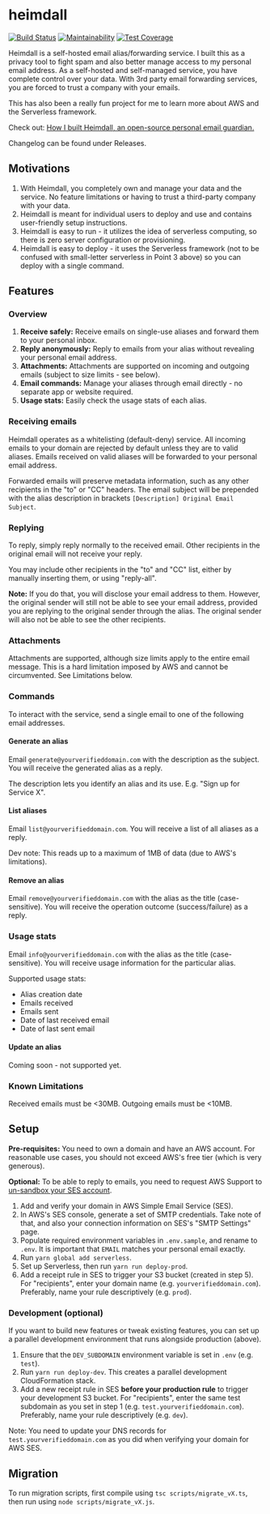 # heimdall

[![Build Status](https://travis-ci.com/fterh/heimdall.svg?branch=master)](https://travis-ci.com/fterh/heimdall)
[![Maintainability](https://api.codeclimate.com/v1/badges/8400b327ea3d328c9f5e/maintainability)](https://codeclimate.com/github/fterh/heimdall/maintainability)
[![Test Coverage](https://api.codeclimate.com/v1/badges/8400b327ea3d328c9f5e/test_coverage)](https://codeclimate.com/github/fterh/heimdall/test_coverage)

Heimdall is a self-hosted email alias/forwarding service.
I built this as a privacy tool to fight spam and also better manage access to my personal email address.
As a self-hosted and self-managed service, you have complete control over your data.
With 3rd party email forwarding services, you are forced to trust a company with your emails.

This has also been a really fun project for me to learn more about AWS and the Serverless framework.

Check out: [How I built Heimdall, an open-source personal email guardian.](https://medium.com/@fabianterh/how-i-built-heimdall-an-open-source-personal-email-guardian-68e306d172d1)

Changelog can be found under Releases.

## Motivations

1. With Heimdall, you completely own and manage your data and the service. No feature limitations or having to trust a third-party company with your data.
2. Heimdall is meant for individual users to deploy and use and contains user-friendly setup instructions.
3. Heimdall is easy to run - it utilizes the idea of serverless computing, so there is zero server configuration or provisioning.
4. Heimdall is easy to deploy - it uses the Serverless framework (not to be confused with small-letter serverless in Point 3 above) so you can deploy with a single command.

## Features

### Overview

1. **Receive safely:** Receive emails on single-use aliases and forward them to your personal inbox.
2. **Reply anonymously:** Reply to emails from your alias without revealing your personal email address.
3. **Attachments:** Attachments are supported on incoming and outgoing emails (subject to size limits - see below).
4. **Email commands:** Manage your aliases through email directly - no separate app or website required.
5. **Usage stats:** Easily check the usage stats of each alias.

### Receiving emails

Heimdall operates as a whitelisting (default-deny) service.
All incoming emails to your domain are rejected by default unless they are to valid aliases.
Emails received on valid aliases will be forwarded to your personal email address.

Forwarded emails will preserve metadata information, such as any other recipients in the "to" or "CC" headers.
The email subject will be prepended with the alias description in brackets `[Description] Original Email Subject`.

### Replying

To reply, simply reply normally to the received email.
Other recipients in the original email will not receive your reply.

You may include other recipients in the "to" and "CC" list,
either by manually inserting them, or using "reply-all".

**Note:** If you do that, you will disclose your email address to them.
However, the original sender will still not be able to see your email address, provided you are replying to the original sender through the alias.
The original sender will also not be able to see the other recipients.

### Attachments

Attachments are supported, although size limits apply to the entire email message.
This is a hard limitation imposed by AWS and cannot be circumvented.
See Limitations below.

### Commands

To interact with the service, send a single email to one of the following email addresses.

#### Generate an alias

Email `generate@yourverifieddomain.com` with the description as the subject. You will receive the generated alias as a reply.

The description lets you identify an alias and its use. E.g. "Sign up for Service X".

#### List aliases

Email `list@yourverifieddomain.com`. You will receive a list of all aliases as a reply.

Dev note: This reads up to a maximum of 1MB of data (due to AWS's limitations).

#### Remove an alias

Email `remove@yourverifieddomain.com` with the alias as the title (case-sensitive). You will receive the operation outcome (success/failure) as a reply.

### Usage stats

Email `info@yourverifieddomain.com` with the alias as the title (case-sensitive).
You will receive usage information for the particular alias.

Supported usage stats:

- Alias creation date
- Emails received
- Emails sent
- Date of last received email
- Date of last sent email

#### Update an alias

Coming soon - not supported yet.

### Known Limitations

Received emails must be <30MB. Outgoing emails must be <10MB.

## Setup

**Pre-requisites:** You need to own a domain and have an AWS account. For reasonable use cases, you should not exceed AWS's free tier (which is very generous).

**Optional:** To be able to reply to emails, you need to request AWS Support to [un-sandbox your SES account](https://docs.aws.amazon.com/ses/latest/DeveloperGuide/request-production-access.html).

1. Add and verify your domain in AWS Simple Email Service (SES).
2. In AWS's SES console, generate a set of SMTP credentials.
   Take note of that, and also your connection information on SES's "SMTP Settings" page.
3. Populate required environment variables in `.env.sample`, and rename to `.env`.
   It is important that `EMAIL` matches your personal email exactly.
4. Run `yarn global add serverless`.
5. Set up Serverless, then run `yarn run deploy-prod`.
6. Add a receipt rule in SES to trigger your S3 bucket (created in step 5).
   For "recipients", enter your domain name (e.g. `yourverifieddomain.com`).
   Preferably, name your rule descriptively (e.g. `prod`).

### Development (optional)

If you want to build new features or tweak existing features, you can set up a parallel development environment that runs alongside production (above).

1. Ensure that the `DEV_SUBDOMAIN` environment variable is set in `.env` (e.g. `test`).
2. Run `yarn run deploy-dev`.
   This creates a parallel development CloudFormation stack.
3. Add a new receipt rule in SES **before your production rule** to trigger your development S3 bucket.
   For "recipients", enter the same test subdomain as you set in step 1 (e.g. `test.yourverifieddomain.com`).
   Preferably, name your rule descriptively (e.g. `dev`).

Note: You need to update your DNS records for `test.yourverifieddomain.com` as you did when verifying your domain for AWS SES.

## Migration

To run migration scripts, first compile using `tsc scripts/migrate_vX.ts`, then run using `node scripts/migrate_vX.js`.

